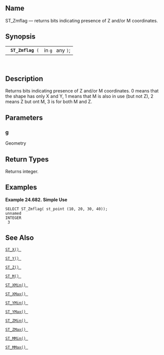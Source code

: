 <div>

<div>

</div>

<div>

## Name

ST_Zmflag — returns bits indicating presence of Z and/or M coordinates.

</div>

<div>

## Synopsis

<div>

|                        |                  |
|------------------------|------------------|
| ` `**`ST_Zmflag`**` (` | in `g ` any `)`; |

<div>

 

</div>

</div>

</div>

<div>

## Description

Returns bits indicating presence of Z and/or M coordinates. 0 means that
the shape has only X and Y, 1 means that M is also in use (but not Z), 2
means Z but ont M, 3 is for both M and Z.

</div>

<div>

## Parameters

<div>

### g

Geometry

</div>

</div>

<div>

## Return Types

Returns integer.

</div>

<div>

## Examples

<div>

**Example 24.682. Simple Use**

<div>

``` screen
SELECT ST_Zmflag( st_point (10, 20, 30, 40));
unnamed
INTEGER
 3
```

</div>

</div>

  

</div>

<div>

## See Also

<a href="fn_st_x.html" class="link" title="st_x"><code
class="function">ST_X() </code></a>

<a href="fn_st_y.html" class="link" title="st_y"><code
class="function">ST_Y() </code></a>

<a href="fn_st_z.html" class="link" title="ST_Z"><code
class="function">ST_Z() </code></a>

<a href="fn_st_m.html" class="link" title="ST_M"><code
class="function">ST_M() </code></a>

<a href="fn_st_xmin.html" class="link" title="ST_XMin"><code
class="function">ST_XMin() </code></a>

<a href="fn_st_xmax.html" class="link" title="ST_XMax"><code
class="function">ST_XMax() </code></a>

<a href="fn_st_ymin.html" class="link" title="ST_YMin"><code
class="function">ST_YMin() </code></a>

<a href="fn_st_ymax.html" class="link" title="ST_YMax"><code
class="function">ST_YMax() </code></a>

<a href="fn_st_zmin.html" class="link" title="ST_ZMin"><code
class="function">ST_ZMin() </code></a>

<a href="fn_st_zmax.html" class="link" title="ST_ZMax"><code
class="function">ST_ZMax() </code></a>

<a href="fn_st_mmin.html" class="link" title="ST_MMin"><code
class="function">ST_MMin() </code></a>

<a href="fn_st_mmax.html" class="link" title="ST_MMax"><code
class="function">ST_MMax() </code></a>

</div>

</div>

